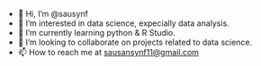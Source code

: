 - 👋 Hi, I’m @sausynf
- 👀 I’m interested in data science, expecially data analysis.
- 🌱 I’m currently learning python & R Studio.
- 💞️ I’m looking to collaborate on projects related to data science.
- 📫 How to reach me at sausansynf11@gmail.com

<!---
sausynf/sausynf is a ✨ special ✨ repository because its `README.md` (this file) appears on your GitHub profile.
You can click the Preview link to take a look at your changes.
--->
